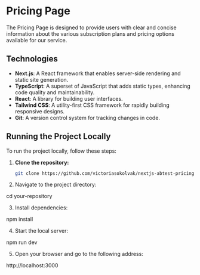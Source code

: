 # Pricing Page

The Pricing Page is designed to provide users with clear and concise information about the various subscription plans and pricing options available for our service.

## Technologies

- **Next.js**: A React framework that enables server-side rendering and static site generation.
- **TypeScript**: A superset of JavaScript that adds static types, enhancing code quality and maintainability.
- **React**: A library for building user interfaces.
- **Tailwind CSS**: A utility-first CSS framework for rapidly building responsive designs.
- **Git**: A version control system for tracking changes in code.

## Running the Project Locally

To run the project locally, follow these steps:

1. **Clone the repository:**

   ```bash
   git clone https://github.com/victoriasokolvak/nextjs-abtest-pricing.git
   
2. Navigate to the project directory:

  cd your-repository

3. Install dependencies:

  npm install

4. Start the local server:

  npm run dev

5. Open your browser and go to the following address:

  http://localhost:3000
